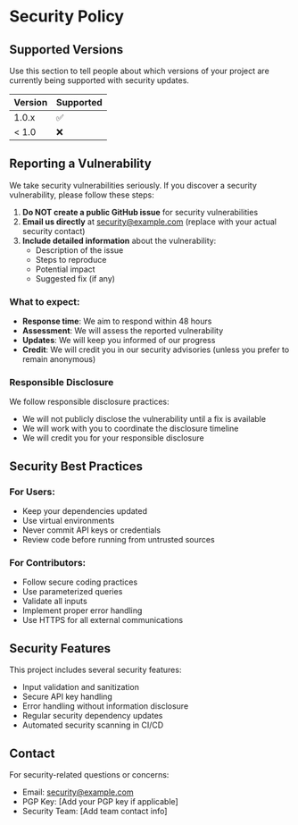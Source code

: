 # Security Policy

## Supported Versions

Use this section to tell people about which versions of your project are currently being supported with security updates.

| Version | Supported          |
| ------- | ------------------ |
| 1.0.x   | :white_check_mark: |
| < 1.0   | :x:                |

## Reporting a Vulnerability

We take security vulnerabilities seriously. If you discover a security vulnerability, please follow these steps:

1. **Do NOT create a public GitHub issue** for security vulnerabilities
2. **Email us directly** at security@example.com (replace with your actual security contact)
3. **Include detailed information** about the vulnerability:
   - Description of the issue
   - Steps to reproduce
   - Potential impact
   - Suggested fix (if any)

### What to expect:

- **Response time**: We aim to respond within 48 hours
- **Assessment**: We will assess the reported vulnerability
- **Updates**: We will keep you informed of our progress
- **Credit**: We will credit you in our security advisories (unless you prefer to remain anonymous)

### Responsible Disclosure

We follow responsible disclosure practices:
- We will not publicly disclose the vulnerability until a fix is available
- We will work with you to coordinate the disclosure timeline
- We will credit you for your responsible disclosure

## Security Best Practices

### For Users:
- Keep your dependencies updated
- Use virtual environments
- Never commit API keys or credentials
- Review code before running from untrusted sources

### For Contributors:
- Follow secure coding practices
- Use parameterized queries
- Validate all inputs
- Implement proper error handling
- Use HTTPS for all external communications

## Security Features

This project includes several security features:
- Input validation and sanitization
- Secure API key handling
- Error handling without information disclosure
- Regular security dependency updates
- Automated security scanning in CI/CD

## Contact

For security-related questions or concerns:
- Email: security@example.com
- PGP Key: [Add your PGP key if applicable]
- Security Team: [Add team contact info]